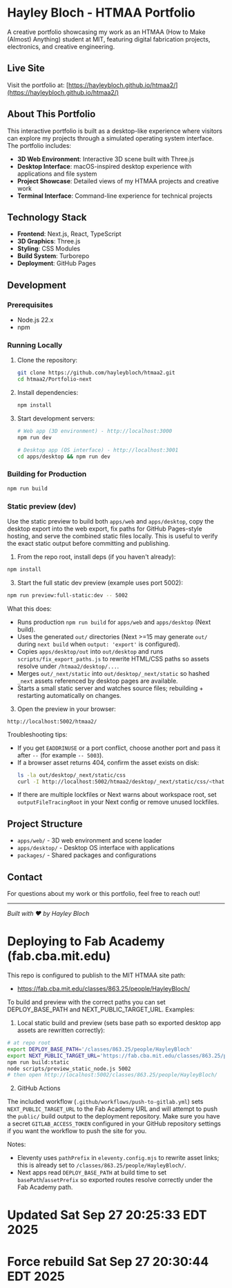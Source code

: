 # Hayley Bloch - HTMAA Portfolio

A creative portfolio showcasing my work as an HTMAA (How to Make (Almost) Anything) student at MIT, featuring digital fabrication projects, electronics, and creative engineering.

## Live Site
Visit the portfolio at: [https://hayleybloch.github.io/htmaa2/](https://hayleybloch.github.io/htmaa2/)

## About This Portfolio

This interactive portfolio is built as a desktop-like experience where visitors can explore my projects through a simulated operating system interface. The portfolio includes:

- **3D Web Environment**: Interactive 3D scene built with Three.js
- **Desktop Interface**: macOS-inspired desktop experience with applications and file system
- **Project Showcase**: Detailed views of my HTMAA projects and creative work
- **Terminal Interface**: Command-line experience for technical projects

## Technology Stack

- **Frontend**: Next.js, React, TypeScript
- **3D Graphics**: Three.js
- **Styling**: CSS Modules
- **Build System**: Turborepo
- **Deployment**: GitHub Pages

## Development

### Prerequisites
- Node.js 22.x
- npm

### Running Locally

1. Clone the repository:
   ```bash
   git clone https://github.com/hayleybloch/htmaa2.git
   cd htmaa2/Portfolio-next
   ```

2. Install dependencies:
   ```bash
   npm install
   ```

3. Start development servers:
   ```bash
   # Web app (3D environment) - http://localhost:3000
   npm run dev

   # Desktop app (OS interface) - http://localhost:3001
   cd apps/desktop && npm run dev
   ```

### Building for Production

```bash
npm run build
```

### Static preview (dev)

Use the static preview to build both `apps/web` and `apps/desktop`, copy the desktop export into the web export, fix paths for GitHub Pages-style hosting, and serve the combined static files locally. This is useful to verify the exact static output before committing and publishing.

1. From the repo root, install deps (if you haven't already):
```bash
npm install
```

3. Start the full static dev preview (example uses port 5002):
```bash
npm run preview:full-static:dev -- 5002
```

What this does:
- Runs production `npm run build` for `apps/web` and `apps/desktop` (Next build).
- Uses the generated `out/` directories (Next >=15 may generate `out/` during `next build` when `output: 'export'` is configured).
 - Copies `apps/desktop/out` into `out/desktop` and runs `scripts/fix_export_paths.js` to rewrite HTML/CSS paths so assets resolve under `/htmaa2/desktop/...`.
 - Merges `out/_next/static` into `out/desktop/_next/static` so hashed `_next` assets referenced by desktop pages are available.
- Starts a small static server and watches source files; rebuilding + restarting automatically on changes.

3. Open the preview in your browser:

```
http://localhost:5002/htmaa2/
```

Troubleshooting tips:
- If you get `EADDRINUSE` or a port conflict, choose another port and pass it after `--` (for example `-- 5003`).
- If a browser asset returns 404, confirm the asset exists on disk:
   ```bash
   ls -la out/desktop/_next/static/css
   curl -I http://localhost:5002/htmaa2/desktop/_next/static/css/<that-file>.css
   ```
- If there are multiple lockfiles or Next warns about workspace root, set `outputFileTracingRoot` in your Next config or remove unused lockfiles.


## Project Structure

- `apps/web/` - 3D web environment and scene loader
- `apps/desktop/` - Desktop OS interface with applications
- `packages/` - Shared packages and configurations

## Contact

For questions about my work or this portfolio, feel free to reach out!

---

*Built with ❤️ by Hayley Bloch*
# Deploying to Fab Academy (fab.cba.mit.edu)

This repo is configured to publish to the MIT HTMAA site path:

- https://fab.cba.mit.edu/classes/863.25/people/HayleyBloch/

To build and preview with the correct paths you can set DEPLOY_BASE_PATH and NEXT_PUBLIC_TARGET_URL. Examples:

1. Local static build and preview (sets base path so exported desktop app assets are rewritten correctly):

```bash
# at repo root
export DEPLOY_BASE_PATH='/classes/863.25/people/HayleyBloch'
export NEXT_PUBLIC_TARGET_URL='https://fab.cba.mit.edu/classes/863.25/people/HayleyBloch/'
npm run build:static
node scripts/preview_static_node.js 5002
# then open http://localhost:5002/classes/863.25/people/HayleyBloch/
```

2. GitHub Actions

The included workflow (`.github/workflows/push-to-gitlab.yml`) sets `NEXT_PUBLIC_TARGET_URL` to the Fab Academy URL and will attempt to push the `public/` build output to the deployment repository. Make sure you have a secret `GITLAB_ACCESS_TOKEN` configured in your GitHub repository settings if you want the workflow to push the site for you.

Notes:
- Eleventy uses `pathPrefix` in `eleventy.config.mjs` to rewrite asset links; this is already set to `/classes/863.25/people/HayleyBloch/`.
- Next apps read `DEPLOY_BASE_PATH` at build time to set `basePath`/`assetPrefix` so exported routes resolve correctly under the Fab Academy path.

# Updated Sat Sep 27 20:25:33 EDT 2025
# Force rebuild Sat Sep 27 20:30:44 EDT 2025

